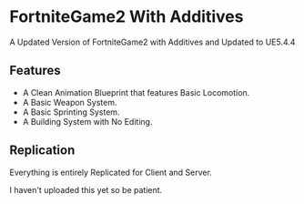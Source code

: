 # FortniteGame2 With Additives
A Updated Version of FortniteGame2 with Additives and Updated to UE5.4.4
## Features
- A Clean Animation Blueprint that features Basic Locomotion.
- A Basic Weapon System.
- A Basic Sprinting System.
- A Building System with No Editing.

## Replication
Everything is entirely Replicated for Client and Server.

I haven't uploaded this yet so be patient.
